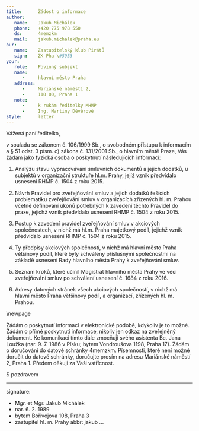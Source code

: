 ```yaml
---
title:      Žádost o informace
author:
   name:    Jakub Michálek
   phone:   +420 775 978 550
   ds:      4memzkm
   mail:    jakub.michalek@praha.eu
our:
   name:    Zastupitelský klub Pirátů
   sign:    ZK Pha \#5953
your:
   role:    Povinný subjekt
   name:    
      -     hlavní město Praha
   address:
      -     Mariánské náměstí 2,
      -     110 00, Praha 1
   note:
      -     k rukám ředitelky MHMP
      -     Ing. Martiny Děvěrové
style:      letter
---
```


Vážená paní ředitelko,

v souladu se zákonem č. 106/1999 Sb., o svobodném přístupu k informacím a § 51 odst. 3 písm. c) zákona č. 131/2001 Sb., o hlavním městě Praze, Vás žádám jako fyzická osoba o poskytnutí následujících informací:

1. Analýzu stavu vypracovávání smluvních dokumentů a jejich dodatků, u subjektů v organizační struktuře hl.m. Prahy, jejíž vznik předvídalo usnesení RHMP č. 1504 z roku 2015.

2. Návrh Pravidel pro zveřejňování smluv a jejich dodatků řešících problematiku zveřejňování smluv v organizacích zřízených hl. m. Prahou včetně definování úkonů potřebných k zavedení těchto Pravidel do praxe, jejichž vznik předvídalo usnesení RHMP č. 1504 z roku 2015.

3. Postup k zavedení pravidel zveřejňování smluv v akciových společnostech, v nichž má hl.m. Praha majetkový podíl, jejichž vznik předvídalo usnesení RHMP č. 1504 z roku 2015.

4. Ty předpisy akciových společností, v nichž má hlavní město Praha většinový podíl, které byly schváleny příslušnými společnostmi na základě usnesení Rady hlavního města Prahy k zveřejňování smluv. 

5. Seznam kroků, které učinil Magistrát hlavního města Prahy ve věci zveřejňování smluv po schválení usnesení č. 1684 z roku 2016.

6. Adresy datových stránek všech akciových společností, v nichž má hlavní město Praha většinový podíl, a organizací, zřízených hl. m. Prahou.

\newpage

Žádám o poskytnutí informací v elektronické podobě, kdykoliv je to možné. Žádám o přímé poskytnutí informace, nikoliv jen odkaz na zveřejněný dokument. Ke komunikaci tímto dále zmocňuji svého asistenta Bc. Jana Loužka (nar. 9. 7. 1986 v Písku; bytem Vondroušova 1198, Praha 17). Žádám o doručování do datové schránky 4memzkm. Písemnosti, které není možné doručit do datové schránky, doručujte prosím na adresu Mariánské náměstí 2, Praha 1. Předem děkuji za Vaši vstřícnost.

S pozdravem

---
signature: 
  - Mgr. et Mgr. Jakub Michálek
  - nar. 6. 2. 1989
  - bytem Bořivojova 108, Praha 3
  - zastupitel hl. m. Prahy
abbr:       jakub
...
